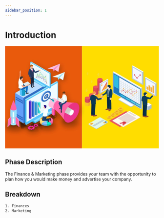 ```yaml
---
sidebar_position: 1
---
```


# Introduction

![Design](/img/shpeathon-phase-three.jpeg)

## Phase Description 

The Finance & Marketing phase provides your team with the opportunity to plan how you would make money and advertise your company.

## Breakdown

```
1. Finances
2. Marketing
```